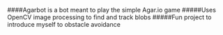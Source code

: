 ####Agarbot is a bot meant to play the simple Agar.io game
#####Uses OpenCV image processing to find and track blobs
#####Fun project to introduce myself to obstacle avoidance

